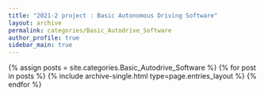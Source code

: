 ```yaml
---
title: "2021-2 project : Basic Autonomous Driving Software"
layout: archive
permalink: categories/Basic_Autodrive_Software
author_profile: true
sidebar_main: true
---  
```



{% assign posts = site.categories.Basic_Autodrive_Software %}
{% for post in posts %} {% include archive-single.html type=page.entries_layout %} {% endfor %}